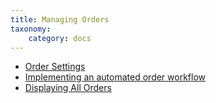 ```yaml
---
title: Managing Orders
taxonomy:
    category: docs
---
```


<ul>
	
<li><a href="">Order Settings</a></li>
<li><a href="">Implementing an automated order workflow</a></li>
<li><a href="">Displaying All Orders</a></li>

</ul>